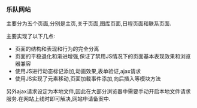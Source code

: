 <h3>乐队网站</h3>
<p>主要分为五个页面,分别是主页,关于页面,图库页面,日程页面和联系页面.</p>
<p>主要实现了以下几点:</p>
<ul>
    <li>页面的结构和表现和行为的完全分离</li>
    <li>页面的平稳退化和渐进增强,保证了禁用JS情况下的页面基本表现效果和浏览器兼容</li>
    <li>使用JS进行动态标记添加,动画效果,表单验证,ajax请求</li>
    <li>使用JS实现了元素移动,页面加载事件添加,向后插入等模块方法</li>
</ul>
<p>另外ajax请求设定为本地文件,因此在大部分浏览器中需要手动开启本地文件请求服务.在网站上线时即可解决,网站申请备案中.</p>
